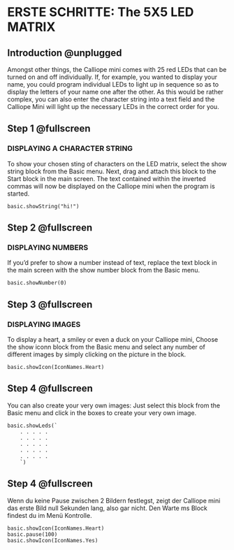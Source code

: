 # ERSTE SCHRITTE: The 5X5 LED MATRIX

## Introduction @unplugged

Amongst other things, the Calliope mini comes with 25 red LEDs that can be turned on and off individually. If, for example, you wanted to display your name, you could program individual LEDs to light up in sequence so as to display the letters of your name one after the other. As this would be rather complex, you can also enter the character string into a text field and the Calliope Mini will light up the necessary LEDs in the correct order for you.

## Step 1 @fullscreen


### DISPLAYING A CHARACTER STRING
To show your chosen sting of characters on the LED matrix, select the show string block from the Basic menu. Next, drag and attach this block to the Start block in the main screen. The text contained within the inverted commas will now be displayed on the Calliope mini when the program is started.

```blocks
basic.showString("hi!")
```

## Step 2 @fullscreen

### DISPLAYING NUMBERS
If you’d prefer to show a number instead of text, replace the text block in the main screen with the show number block from the Basic menu.

```blocks
basic.showNumber(0)
```

## Step 3 @fullscreen

### DISPLAYING IMAGES
To display a heart, a smiley or even a duck on your Calliope mini, Choose the show iconn block from the Basic menu and select any number of different images by simply clicking on the picture in the block.

```blocks
basic.showIcon(IconNames.Heart)
```

## Step 4 @fullscreen

You can also create your very own images:
Just select this block from the Basic menu and click in the boxes to create your very own image.

```blocks
basic.showLeds(`
    . . . . .
    . . . . .
    . . . . .
    . . . . .
    . . . . .
    `)
```

## Step 4 @fullscreen

Wenn du keine Pause zwischen 2 Bildern festlegst, zeigt der Calliope mini das erste Bild null Sekunden lang, also gar nicht. Den Warte ms Block findest du im Menü Kontrolle.

```blocks
basic.showIcon(IconNames.Heart)
basic.pause(100)
basic.showIcon(IconNames.Yes)
```